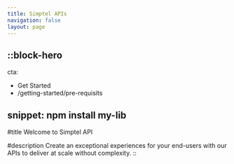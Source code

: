 ```yaml
---
title: Simptel APIs
navigation: false
layout: page
---
```


::block-hero
---
cta:
  - Get Started
  - /getting-started/pre-requisits
<!-- secondary:
  - Open on GitHub →
  - https://github.com/nuxtlabs/docus -->
snippet: npm install my-lib
---

#title
Welcome to Simptel API

#description
Create an exceptional experiences for your end-users with our APIs to deliver at scale without complexity.
::
